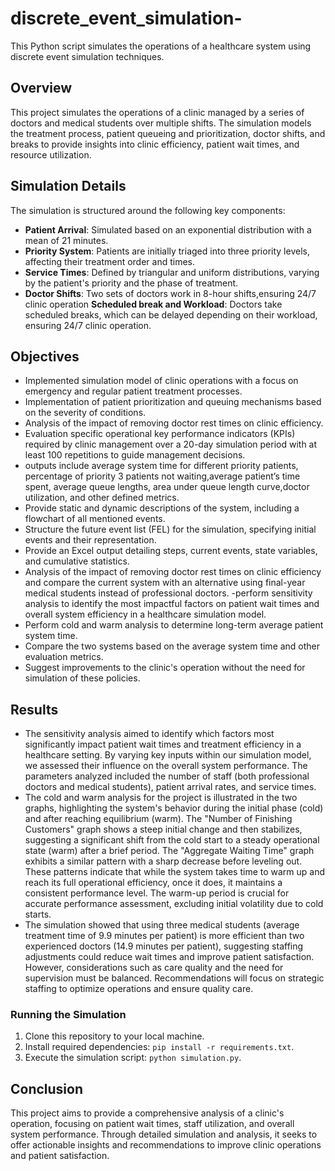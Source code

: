 # discrete_event_simulation-
This Python script simulates the operations of a healthcare system using discrete event simulation techniques.

## Overview
This project simulates the operations of a clinic managed by a series of doctors and medical students over multiple shifts. The simulation models the treatment process, patient queueing and prioritization, doctor shifts, and breaks to provide insights into clinic efficiency, patient wait times, and resource utilization. 

## Simulation Details
The simulation is structured around the following key components:
- **Patient Arrival**: Simulated based on an exponential distribution with a mean of 21 minutes.
- **Priority System**: Patients are initially triaged into three priority levels, affecting their treatment order and times.
- **Service Times**: Defined by triangular and uniform distributions, varying by the patient's priority and the phase of treatment.
- **Doctor Shifts**: Two sets of doctors work in 8-hour shifts,ensuring 24/7 clinic operation
**Scheduled break and Workload**: Doctors take scheduled breaks, which can be delayed depending on their workload, ensuring 24/7 clinic operation.


## Objectives
- Implemented simulation model of clinic operations with a focus on emergency and regular patient treatment processes.
- Implementation of patient prioritization and queuing mechanisms based on the severity of conditions.
- Analysis of the impact of removing doctor rest times on clinic efficiency.
- Evaluation specific operational key performance indicators (KPIs) required by clinic management over a 20-day simulation period with at least 100 repetitions to guide management decisions.
- outputs include average system time for different priority patients, percentage of priority 3 patients not waiting,average patient’s time spent, average queue lengths, area under queue length curve,doctor utilization, and other defined metrics.
- Provide static and dynamic descriptions of the system, including a flowchart of all mentioned events.
- Structure the future event list (FEL) for the simulation, specifying initial events and their representation.
- Provide an Excel output detailing steps, current events, state variables, and cumulative statistics.
- Analysis of the impact of removing doctor rest times on clinic efficiency and compare the current system with an alternative using final-year medical students instead of professional doctors.
-perform sensitivity analysis to identify the most impactful factors on patient wait times and overall system efficiency in a healthcare simulation model.
- Perform cold and warm analysis to determine long-term average patient system time.
- Compare the two systems based on the average system time and other evaluation metrics.
- Suggest improvements to the clinic's operation without the need for simulation of these policies.

## Results
- The sensitivity analysis aimed to identify which factors most significantly impact patient wait times and treatment efficiency in a healthcare setting. By varying key inputs within our simulation model, we assessed their influence on the overall system performance. The parameters analyzed included the number of staff (both professional doctors and medical students), patient arrival rates, and service times.
- The cold and warm analysis for the project is illustrated in the two graphs, highlighting the system's behavior during the initial phase (cold) and after reaching equilibrium (warm). The "Number of Finishing Customers" graph shows a steep initial change and then stabilizes, suggesting a significant shift from the cold start to a steady operational state (warm) after a brief period. The "Aggregate Waiting Time" graph exhibits a similar pattern with a sharp decrease before leveling out. These patterns indicate that while the system takes time to warm up and reach its full operational efficiency, once it does, it maintains a consistent performance level. The warm-up period is crucial for accurate performance assessment, excluding initial volatility due to cold starts.
- The simulation showed that using three medical students (average treatment time of 9.9 minutes per patient) is more efficient than two experienced doctors (14.9 minutes per patient), suggesting staffing adjustments could reduce wait times and improve patient satisfaction. However, considerations such as care quality and the need for supervision must be balanced. Recommendations will focus on strategic staffing to optimize operations and ensure quality care.

### Running the Simulation
1. Clone this repository to your local machine.
2. Install required dependencies: `pip install -r requirements.txt`.
3. Execute the simulation script: `python simulation.py`.
   
## Conclusion
This project aims to provide a comprehensive analysis of a clinic's operation, focusing on patient wait times, staff utilization, and overall system performance. Through detailed simulation and analysis, it seeks to offer actionable insights and recommendations to improve clinic operations and patient satisfaction.
